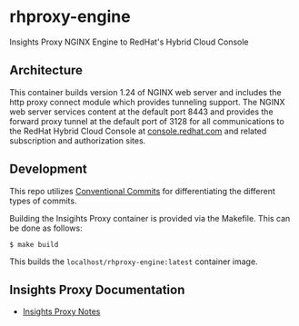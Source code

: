 # rhproxy-engine
Insights Proxy NGINX Engine to RedHat's Hybrid Cloud Console


## Architecture

This container builds version 1.24 of NGINX web server and includes the http proxy connect module which provides tunneling support. The NGINX web server services content at the default port 8443 and provides the forward proxy tunnel at the default port of 3128 for all communications to the RedHat Hybrid Cloud Console at [console.redhat.com](console.redhat.com) and related subscription and authorization sites.

## Development

This repo utilizes [Conventional Commits](https://www.conventionalcommits.org/en/v1.0.0/) for differentiating the different types of commits.

Building the Insigihts Proxy container is provided via the Makefile. This can be done as follows:

```
$ make build
```

This builds the `localhost/rhproxy-engine:latest` container image.

## Insights Proxy Documentation

- [Insights Proxy Notes](doc/notes.md)

